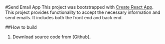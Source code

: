 #Send Email App
This project was bootstrapped with [Create React App](https://github.com/facebookincubator/create-react-app). This project provides functionality to accept the necessary information and send emails. It includes both the front end and back end. 

##How to build
1. Download source code from [Github].

